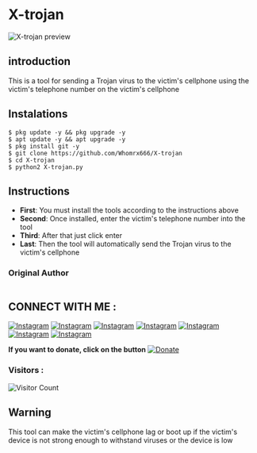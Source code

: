 # X-trojan
![X-trojan preview](X-trojan.jpg)

## introduction
This is a tool for sending a Trojan virus to the victim's cellphone using the victim's telephone number on the victim's cellphone

## Instalations
```
$ pkg update -y && pkg upgrade -y
$ apt update -y && apt upgrade -y
$ pkg install git -y
$ git clone https://github.com/Whomrx666/X-trojan
$ cd X-trojan
$ python2 X-trojan.py
```

## Instructions
- **First**: You must install the tools according to the instructions above
- **Second**: Once installed, enter the victim's telephone number into the tool
- **Third**: After that just click enter
- **Last**: Then the tool will automatically send the Trojan virus to the victim's cellphone
### Original Author
<a href="https://github.com/Whomrx666"><img src="https://img.shields.io/badge/Original-Author-brightgreen.svg" alt=""/></a>

## CONNECT WITH ME :

[![Instagram](https://img.shields.io/badge/WEBSITE-VISIT-yellow?style=for-the-badge&logo=blogger)](https://whomrxhackers.blogspot.com/)
[![Instagram](https://img.shields.io/badge/TWITTER-FOLLOW-red?style=for-the-badge&logo=twitter)](https://twitter.com/whomrx666)
[![Instagram](https://img.shields.io/badge/YOUTUBE-SUBSCRIBE-red?style=for-the-badge&logo=youtube)](https://youtube.com/@whomrxhackers)
[![Instagram](https://img.shields.io/badge/FACEBOOK-LIKE-red?style=for-the-badge&logo=facebook)](https://facebook.com/https://www.facebook.com/whomrx.666)
[![Instagram](https://img.shields.io/badge/TELEGRAM-CONNECT-red?style=for-the-badge&logo=telegram)](https://t.me/Whomr_X)
[![Instagram](https://img.shields.io/badge/GMAIL-CONTACT-red?style=for-the-badge&logo=gmail)](mailto:whomrx666@gmail.com)
[![Instagram](https://img.shields.io/badge/TIKTOK-FOLLOW-red?style=for-the-badge&logo=tiktok)](https://www.tiktok.com/@whomr.x)

**If you want to donate, click on the button**
<a href="https://saweria.co/whomrx"><img title="Donate" src="https://img.shields.io/badge/Donate-X trojan-yellow?style=for-the-badge&logo=github"></a>

### Visitors :
![Visitor Count](https://profile-counter.glitch.me/Whomrx666/count.svg)

## Warning
This tool can make the victim's cellphone lag or boot up if the victim's device is not strong enough to withstand viruses or the device is low


